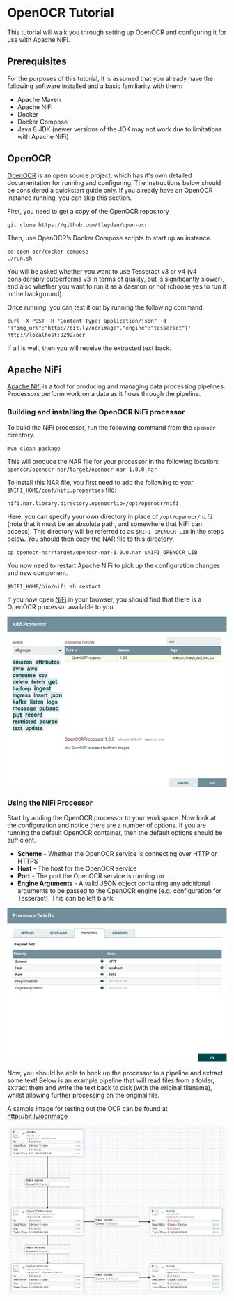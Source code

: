 # OpenOCR Tutorial

This tutorial will walk you through setting up OpenOCR and configuring it for use with Apache NiFi.

## Prerequisites

For the purposes of this tutorial, it is assumed that you already have the following software installed and a basic familiarity with them:

* Apache Maven
* Apache NiFi
* Docker
* Docker Compose
* Java 8 JDK (newer versions of the JDK may not work due to limitations with Apache NiFi)

## OpenOCR

[OpenOCR](https://github.com/tleyden/open-ocr) is an open source project, which has it's own detailed documentation for running and configuring. The instructions below should be considered a quickstart guide only.
If you already have an OpenOCR instance running, you can skip this section.

First, you need to get a copy of the OpenOCR repository

    git clone https://github.com/tleyden/open-ocr

Then, use OpenOCR's Docker Compose scripts to start up an instance.

    cd open-ocr/docker-compose
    ./run.sh

You will be asked whether you want to use Tesseract v3 or v4 (v4 considerably outperforms v3 in terms of quality, but is significantly slower), and also whether you want to run it as a daemon or not (choose yes to run it in the background).

Once running, you can test it out by running the following command:

    curl -X POST -H "Content-Type: application/json" -d '{"img_url":"http://bit.ly/ocrimage","engine":"tesseract"}' http://localhost:9292/ocr

If all is well, then you will receive the extracted text back.

## Apache NiFi

[Apache Nifi](https://nifi.apache.org) is a tool for producing and managing data processing pipelines.
Processors perform work on a data as it flows through the pipeline.

### Building and installing the OpenOCR NiFi processor

To build the NiFi processor, run the following command from the `openocr` directory.

    mvn clean package

This will produce the NAR file for your processor in the following location: `openocr/openocr-nar/target/openocr-nar-1.0.0.nar`

To install this NAR file, you first need to add the following to your `$NIFI_HOME/conf/nifi.properties` file:

    nifi.nar.library.directory.openocrlib=/opt/openocr/nifi

Here, you can specify your own directory in place of `/opt/openocr/nifi` (note that it must be an absolute path, and somewhere that NiFi can access).
This directory will be referred to as `$NIFI_OPENOCR_LIB` in the steps below.
You should then copy the NAR file to this directory.

    cp openocr-nar/target/openocr-nar-1.0.0.nar $NIFI_OPENOCR_LIB

You now need to restart Apache NiFi to pick up the configuration changes and new component.

    $NIFI_HOME/bin/nifi.sh restart

If you now open [NiFi](http://localhost:8080/nifi/) in your browser, you should find that there is a OpenOCR processor available to you.

![NiFi Processor dialog showing OpenOCR processor](processor.png "NiFi Processor dialog showing OpenOCR processor")

### Using the NiFi Processor

Start by adding the OpenOCR processor to your workspace.
Now look at the configuration and notice there are a number of options.
If you are running the default OpenOCR container, then the default options should be sufficient.

* **Scheme** - Whether the OpenOCR service is connecting over HTTP or HTTPS
* **Host** - The host for the OpenOCR service
* **Port** - The port the OpenOCR service is running on
* **Engine Arguments** - A valid JSON object containing any additional arguments to be passed to the OpenOCR engine (e.g. configuration for Tesseract). This can be left blank.

![Configuration of the OpenOCR processor](configuration.png "Configuration of the OpenOCR processor")

Now, you should be able to hook up the processor to a pipeline and extract some text! Below is an example pipeline that will read files from a folder, extract them and write the text back to disk (with the original filename), whilst allowing further processing on the original file.

A sample image for testing out the OCR can be found at http://bit.ly/ocrimage

![Example pipeline including OpenOCR processor](pipeline.png "Example pipeline including OpenOCR processor")

